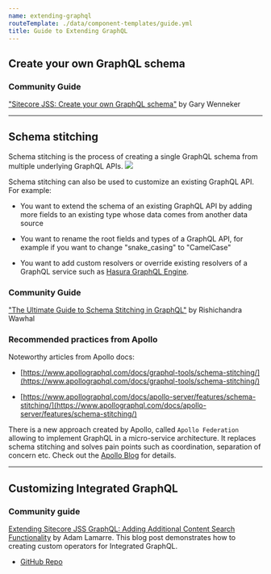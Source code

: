 ```yaml
---
name: extending-graphql
routeTemplate: ./data/component-templates/guide.yml
title: Guide to Extending GraphQL
---
```


## Create your own GraphQL schema

### Community Guide
["Sitecore JSS: Create your own GraphQL schema"](https://gary.wenneker.org/sitecore-jss-create-you-own-graphql-schema/) by Gary Wenneker

---

## Schema stitching
Schema stitching is the process of creating a single GraphQL schema from multiple underlying GraphQL APIs.
![](/assets/img/guides/schema-stitching.png)

Schema stitching can also be used to customize an existing GraphQL API. For example:

- You want to extend the schema of an existing GraphQL API by adding more fields to an existing type whose data comes from another data source

- You want to rename the root fields and types of a GraphQL API, for example if you want to change "snake_casing" to "CamelCase"

- You want to add custom resolvers or override existing resolvers of a GraphQL service such as [Hasura GraphQL Engine]((https://hasura.io/blog/the-ultimate-guide-to-schema-stitching-in-graphql-f30178ac0072/)).

### Community Guide
["The Ultimate Guide to Schema Stitching in GraphQL"](https://hasura.io/blog/the-ultimate-guide-to-schema-stitching-in-graphql-f30178ac0072/) by Rishichandra Wawhal

### Recommended practices from Apollo
Noteworthy articles from Apollo docs:
- [https://www.apollographql.com/docs/graphql-tools/schema-stitching/](https://www.apollographql.com/docs/graphql-tools/schema-stitching/)

- [https://www.apollographql.com/docs/apollo-server/features/schema-stitching/](https://www.apollographql.com/docs/apollo-server/features/schema-stitching/)

There is a new approach created by Apollo, called `Apollo Federation` allowing to implement GraphQL in a micro-service architecture. It replaces schema stitching and solves pain points such as coordination, separation of concern etc. Check out the [Apollo Blog](https://www.apollographql.com/blog/apollo-federation-f260cf525d21) for details.

---

## Customizing Integrated GraphQL

### Community guide

[Extending Sitecore JSS GraphQL: Adding Additional Content Search Functionality](https://www.adamlamarre.com/extending-sitecore-jss-graphql-adding-additional-content-search-functionality/) by Adam Lamarre. This blog post demonstrates how to creating custom operators for Integrated GraphQL.
  - [GitHub Repo](https://github.com/erzr/SitecoreJSSGraphQLCustomQuery/blob/master/Conditions/ConditionsCondition.cs)
